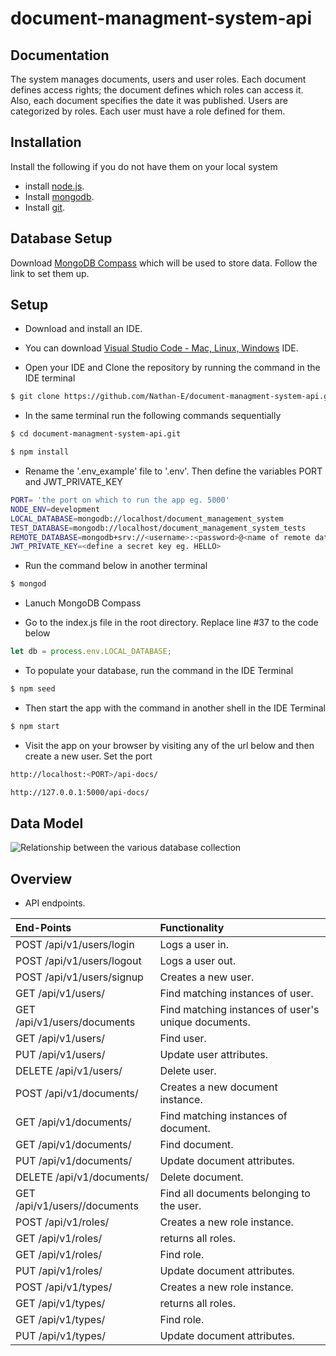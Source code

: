 # document-managment-system-api

## Documentation

The system manages documents, users and user roles. Each document defines access rights; the document defines which roles can access it. Also, each document specifies the date it was published.
Users are categorized by roles. Each user must have a role defined for them.

## Installation
Install the following if you do not have them on your local system

* install [node.js](http://nodejs.org/).
* Install [mongodb](https://www.mongodb.org/downloads).
* Install [git](https://www.atlassian.com/git/tutorials/install-git).

## Database Setup

Download [MongoDB Compass](https://docs.mongodb.com/compass/master/install/) which will be used to store data. Follow the link to set them up.

## Setup
* Download and install an IDE.
* You can download [Visual Studio Code - Mac, Linux, Windows](https://code.visualstudio.com/download) IDE.

* Open your IDE and Clone the repository by running the command in the IDE terminal

```sh
$ git clone https://github.com/Nathan-E/document-managment-system-api.git
```
* In the same terminal run the following commands sequentially

```sh
$ cd document-managment-system-api.git
```
```sh
$ npm install
```
* Rename the '.env_example' file to '.env'. Then define the variables PORT and JWT_PRIVATE_KEY

```sh
PORT= 'the port on which to run the app eg. 5000'
NODE_ENV=development
LOCAL_DATABASE=mongodb://localhost/document_management_system
TEST_DATABASE=mongodb://localhost/document_management_system_tests
REMOTE_DATABASE=mongodb+srv://<username>:<password>@<name of remote database, atlas>db-ua8ev.mongodb.net/test?retryWrites=true
JWT_PRIVATE_KEY=<define a secret key eg. HELLO>
```
* Run the command below in another terminal

```sh
$ mongod
```
* Lanuch MongoDB Compass

* Go to the index.js file in the root directory. Replace line #37 to the code below

```js
let db = process.env.LOCAL_DATABASE;
```

* To populate your database, run the command in the IDE Terminal 

```sh
$ npm seed
```

* Then start the app with the command in another shell in the IDE Terminal 

```sh
$ npm start
```
* Visit the app on your browser by visiting any of the url below
and then create a new user. Set the port 

```sh
http://localhost:<PORT>/api-docs/
```
```sh
http://127.0.0.1:5000/api-docs/
```

## Data Model
![Relationship between the various database collection](https://github.com/Nathan-E/document-managment-system-api/blob/master/img/dataModelRelations.png)

## Overview
* API endpoints.

|End-Points                       | Functionality|
| :---            |          :--- |
|POST /api/v1/users/login              | Logs a user in.|
|POST /api/v1/users/logout             | Logs a user out.|
|POST /api/v1/users/signup                   | Creates a new user.|
|GET /api/v1/users/                    | Find matching instances of user.|
|GET /api/v1/users/documents                   | Find matching instances of user's unique documents.|
|GET /api/v1/users/<id>                | Find user.|
|PUT /api/v1/users/<id>                | Update user attributes.|
|DELETE /api/v1/users/<id>             | Delete user.|
|POST /api/v1/documents/               | Creates a new document instance.|
|GET /api/v1/documents/                | Find matching instances of document.|
|GET /api/v1/documents/<id>            | Find document.|
|PUT /api/v1/documents/<id>            | Update document attributes.|
|DELETE /api/v1/documents/<id>         | Delete document.|
|GET /api/v1/users/<id>/documents      | Find all documents belonging to the user.|
|POST /api/v1/roles/               | Creates a new role instance.|
|GET /api/v1/roles/                | returns all roles.|
|GET /api/v1/roles/<id>            | Find role.|
|PUT /api/v1/roles/<id>            | Update document attributes.|
|POST /api/v1/types/               | Creates a new role instance.|
|GET /api/v1/types/                | returns all roles.|
|GET /api/v1/types/<id>            | Find role.|
|PUT /api/v1/types/<id>            | Update document attributes.|



